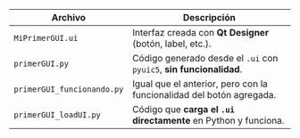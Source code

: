 | Archivo                    | Descripción                                                          |
| -------------------------- | -------------------------------------------------------------------- |
| `MiPrimerGUI.ui`           | Interfaz creada con **Qt Designer** (botón, label, etc.).            |
| `primerGUI.py`             | Código generado desde el `.ui` con `pyuic5`, **sin funcionalidad**.  |
| `primerGUI_funcionando.py` | Igual que el anterior, pero con la funcionalidad del botón agregada. |
| `primerGUI_loadUI.py`      | Código que **carga el `.ui` directamente** en Python y funciona.     |

